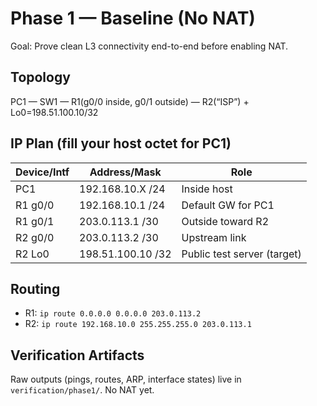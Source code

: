 # Phase 1 — Baseline (No NAT)
Goal: Prove clean L3 connectivity end-to-end before enabling NAT.

## Topology
PC1 — SW1 — R1(g0/0 inside, g0/1 outside) — R2(“ISP”) + Lo0=198.51.100.10/32

## IP Plan (fill your host octet for PC1)
| Device/Intf | Address/Mask        | Role                          |
|-------------|---------------------|-------------------------------|
| PC1         | 192.168.10.X /24    | Inside host                   |
| R1 g0/0     | 192.168.10.1 /24    | Default GW for PC1            |
| R1 g0/1     | 203.0.113.1 /30     | Outside toward R2             |
| R2 g0/0     | 203.0.113.2 /30     | Upstream link                 |
| R2 Lo0      | 198.51.100.10 /32   | Public test server (target)   |

## Routing
- R1: `ip route 0.0.0.0 0.0.0.0 203.0.113.2`
- R2: `ip route 192.168.10.0 255.255.255.0 203.0.113.1`

## Verification Artifacts
Raw outputs (pings, routes, ARP, interface states) live in `verification/phase1/`. No NAT yet.
